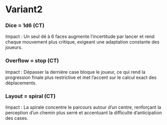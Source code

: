 # Variant2

### Dice = 1d6 (CT)  
Impact : Un seul dé à 6 faces augmente l’incertitude par lancer et rend chaque mouvement plus critique, exigeant une adaptation constante des joueurs.

### Overflow = stop (CT)  
Impact : Dépasser la dernière case bloque le joueur, ce qui rend la progression finale plus restrictive et met l’accent sur le calcul exact des déplacements.

### Layout = spiral (CT)  
Impact : La spirale concentre le parcours autour d’un centre, renforçant la perception d’un chemin plus serré et accentuant la difficulté d’anticipation des cases.

